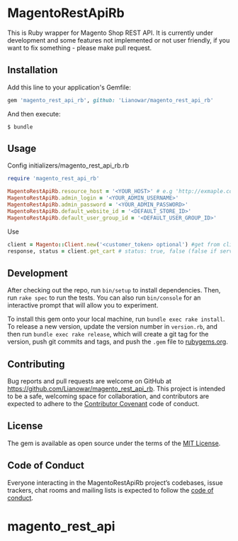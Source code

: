 # MagentoRestApiRb

This is Ruby wrapper for Magento Shop REST API. It is currently under development and some features not implemented or not user friendly, if you want to fix something - please make pull request.

## Installation

Add this line to your application's Gemfile:

```ruby
gem 'magento_rest_api_rb', github: 'Lianowar/magento_rest_api_rb'
```

And then execute:

    $ bundle

## Usage
Config initializers/magento_rest_api_rb.rb
```ruby
require 'magento_rest_api_rb'

MagentoRestApiRb.resource_host = '<YOUR_HOST>' # e.g 'http://exmaple.com/rest'
MagentoRestApiRb.admin_login = '<YOUR_ADMIN_USERNAME>'
MagentoRestApiRb.admin_password = '<YOUR_ADMIN_PASSWORD>'
MagentoRestApiRb.default_website_id = '<DEFAULT_STORE_ID>'
MagentoRestApiRb.default_user_group_id = '<DEFAULT_USER_GROUP_ID>'
```

Use
```ruby
client = Magento::Client.new('<customer_token> optional') #get from client.login_customer(email, plain password)
response, status = client.get_cart # status: true, false (false if server return error)
```

## Development

After checking out the repo, run `bin/setup` to install dependencies. Then, run `rake spec` to run the tests. You can also run `bin/console` for an interactive prompt that will allow you to experiment.

To install this gem onto your local machine, run `bundle exec rake install`. To release a new version, update the version number in `version.rb`, and then run `bundle exec rake release`, which will create a git tag for the version, push git commits and tags, and push the `.gem` file to [rubygems.org](https://rubygems.org).

## Contributing

Bug reports and pull requests are welcome on GitHub at https://github.com/Lianowar/magento_rest_api_rb. This project is intended to be a safe, welcoming space for collaboration, and contributors are expected to adhere to the [Contributor Covenant](http://contributor-covenant.org) code of conduct.

## License

The gem is available as open source under the terms of the [MIT License](http://opensource.org/licenses/MIT).

## Code of Conduct

Everyone interacting in the MagentoRestApiRb project’s codebases, issue trackers, chat rooms and mailing lists is expected to follow the [code of conduct](https://github.com/[USERNAME]/magento_rest_api_rb/blob/master/CODE_OF_CONDUCT.md).
# magento_rest_api
